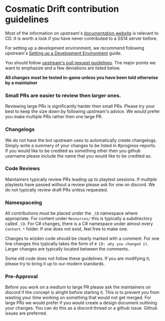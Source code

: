 # Cosmatic Drift contribution guidelines

Most of the information on upstream's [documentation website](https://docs.spacestation14.com/index.html) is relevant to
CD. It is worth a look if you have never contributed to a SS14 server before.

For setting up a development environment, we recommend following upstream's
[Setting up a Development Environment](https://docs.spacestation14.com/en/general-development/setup/setting-up-a-development-environment.html) guide.

You should follow [upstream's pull request guidelines](https://docs.spacestation14.com/en/general-development/codebase-info/pull-request-guidelines.html). The major points we want to emphasize and a few deviations are listed below.

**All changes must be tested in-game unless you have been told otherwise by a maintainer**

### Small PRs are easier to review then larger ones.

Reviewing large PRs is significantly harder then small PRs. Please try your best to keep the size down by following
upstream's advice. We would prefer you make multiple PRs rather then one large PR.

### Changelogs

We do not have the bot upstream uses to automatically create changelogs. Simply write a summery of your changes to be
listed in #progress-reports. If you would like to be credited as something other then you github username please include the
name that you would like to be credited as.

### Code Reviews

Maintainers typically review PRs leading up to playtest sessions. If multiple playtests have passed without a review
please ask for one on discord. We do not typically review draft PRs unless requested.

### Namespaceing

All contributions must be placed under the `_CD` namespace where appropriate. For content under `Resources/` this is
typically a subdirectory called `_CD`. For C# changes, there is a C# namespace under almost every `Content.*` folder. If
one does not exist, feel free to make one.

Changes to wizden code should be clearly marked with a comment. For one line changes this typically takes the form of `#
CD: why you changed it`. Larger changes are typically located between the comments.

Some old code does not follow these guidelines. If you are modifying it, please try to bring it up to our modern
standards.

### Pre-Approval

Before you work on a medium to large PR please ask the maintainers on discord if the concept is alright before starting
it. This is to prevent you from wasting your time working on something that would not get merged. For large PRs we would
prefer if you would create a design document outlining your changes. You can do this as a discord thread or a github
issue. Github issues are preferred.
